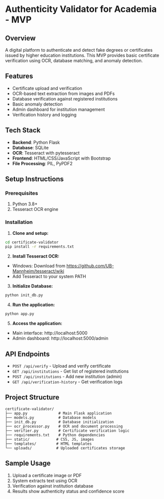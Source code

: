 # Authenticity Validator for Academia - MVP

## Overview
A digital platform to authenticate and detect fake degrees or certificates issued by higher education institutions. This MVP provides basic certificate verification using OCR, database matching, and anomaly detection.

## Features
- Certificate upload and verification
- OCR-based text extraction from images and PDFs
- Database verification against registered institutions
- Basic anomaly detection
- Admin dashboard for institution management
- Verification history and logging

## Tech Stack
- **Backend**: Python Flask
- **Database**: SQLite
- **OCR**: Tesseract with pytesseract
- **Frontend**: HTML/CSS/JavaScript with Bootstrap
- **File Processing**: PIL, PyPDF2

## Setup Instructions

### Prerequisites
1. Python 3.8+
2. Tesseract OCR engine

### Installation

1. **Clone and setup:**
```bash
cd certificate-validator
pip install -r requirements.txt
```

2. **Install Tesseract OCR:**
- Windows: Download from https://github.com/UB-Mannheim/tesseract/wiki
- Add Tesseract to your system PATH

3. **Initialize Database:**
```bash
python init_db.py
```

4. **Run the application:**
```bash
python app.py
```

5. **Access the application:**
- Main interface: http://localhost:5000
- Admin dashboard: http://localhost:5000/admin

## API Endpoints
- `POST /api/verify` - Upload and verify certificate
- `GET /api/institutions` - Get list of registered institutions
- `POST /api/institutions` - Add new institution (admin)
- `GET /api/verification-history` - Get verification logs

## Project Structure
```
certificate-validator/
├── app.py              # Main Flask application
├── models.py           # Database models
├── init_db.py          # Database initialization
├── ocr_processor.py    # OCR and document processing
├── verifier.py         # Certificate verification logic
├── requirements.txt    # Python dependencies
├── static/            # CSS, JS, images
├── templates/         # HTML templates
└── uploads/           # Uploaded certificates storage
```

## Sample Usage
1. Upload a certificate image or PDF
2. System extracts text using OCR
3. Verification against institution database
4. Results show authenticity status and confidence score
